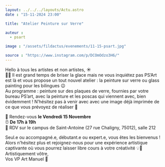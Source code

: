 ```yaml
---
layout: ../../../layouts/Actu.astro
date : "15-11-2024 23:00"

title: "Atelier Peinture sur Verre"

auteur :
  - psart

image : "/assets/fildactus/evenements/11-15-psart.jpg"

source : "https://www.instagram.com/p/DCOmOdzo3H6/"
---
```


Hello à tous les artistes et non artistes, ☀️  
🎨✨ Il est grand temps de briser la glace mais ne vous inquiétez pas PS’Art est là et vous propose un tout nouvel atelier : la peinture sur verre ou glass painting pour les bilingues 😉  
Au programme : peinture sur des plaques de verre, fournies par votre bureau PS’art, avec la peinture et les poscas qui viennent avec, bien évidemment ! N’hésitez pas à venir avec avec une image déjà imprimée de ce que vous prévoyez de réaliser 💫

📅 Rendez-vous __le Vendredi 15 Novembre__  
⏰ __De 17h à 19h__  
📍 RDV sur le campus de Saint-Antoine (27 rue Chaligny, 75012), salle 212

Seul.e ou accompagné.e, débutant.e ou expert.e, vous êtes les bienvenus ! Alors n’hésitez plus et rejoignez-nous pour une expérience artistique captivante où vous pourrez laisser libre cours à votre créativité 💡🌈  
Artistiquement vôtre,  
Vos VP Art Manuel 🦜